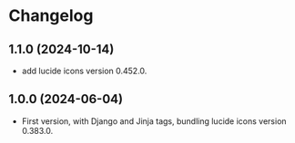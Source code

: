 
# Changelog

## 1.1.0 (2024-10-14)

* add lucide icons version 0.452.0.

## 1.0.0 (2024-06-04)

* First version, with Django and Jinja tags, bundling lucide icons version 0.383.0.
